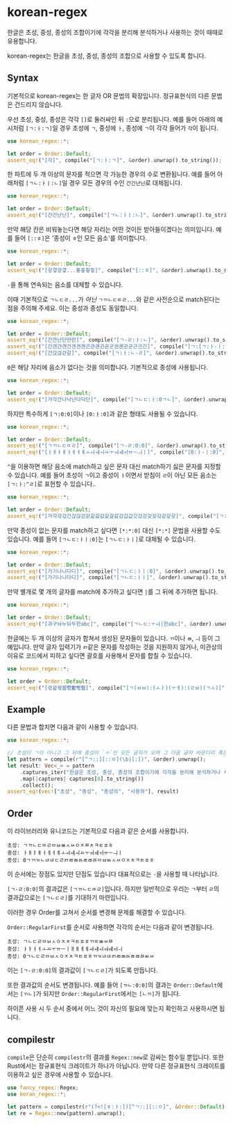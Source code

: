 # korean-regex

한글은 초성, 중성, 종성의 조합이기에 각각을 분리해 분석하거나 사용하는 것이 때때로 유용합니다.

korean-regex는 한글을 초성, 중성, 종성의 조합으로 사용할 수 있도록 합니다.

## Syntax

기본적으로 korean-regex는 한 글자 OR 문법의 확장입니다. 정규표현식의 다른 문법은 건드리지 않습니다.

우선 초성, 중성, 종성은 각각 `[]`로 둘러싸인 뒤 `:`으로 분리됩니다.
예를 들어 아래의 예시처럼 `[ㄱ:ㅏ:ㄱ]`일 경우 초성에 `ㄱ`, 중성에 `ㅏ`, 종성에 `ㄱ`이 각각 들어가 `각`이 됩니다.

```rust
use korean_regex::*;

let order = Order::Default;
assert_eq!("[각]", compile("[ㄱ:ㅏ:ㄱ]", &order).unwrap().to_string());
```

한 파트에 두 개 이상의 문자를 적으면 각 가능한 경우의 수로 변환됩니다.
예를 들어 아래처럼 `[ㄱㄴ:ㅏㅣ:ㄴ]`일 경우 모든 경우의 수인 `간긴난닌`로 대체됩니다.

```rust
use korean_regex::*;

let order = Order::Default;
assert_eq!("[간긴난닌]", compile("[ㄱㄴ:ㅏㅣ:ㄴ]", &order).unwrap().to_string());
```

만약 해당 칸은 비워놓는다면 해당 자리는 어떤 것이든 받아들이겠다는 의미입니다. 예를 들어 `[::ㅎ]`은 '종성이 `ㅎ`인 모든 음소'를 의미합니다.

```rust
use korean_regex::*;

let order = Order::Default;
assert_eq!("[갛갷걓걯...흏흫힇힣]", compile("[::ㅎ]", &order).unwrap().to_string());
```

`-`을 통해 연속되는 음소를 대체할 수 있습니다.

이때 기본적으로 `ㄱㄴㄷㄹ...`가 *아닌* `ㄱㄲㄴㄷㄸㄹ...`와 같은 사전순으로 match된다는 점을 주의해 주세요.
이는 중성과 종성도 동일합니다.

```rust
use korean_regex::*;

let order = Order::Default;
assert_eq!("[간깐난단딴란]", compile("[ㄱ-ㄹ:ㅏ:ㄴ]", &order).unwrap().to_string());
assert_eq!("[간갠갼걘건겐견곈곤관괜괸굔군권궨귄균근긘긴]", compile("[ㄱ:[ㄱ:ㅏ-ㅣ:ㄴ]:ㄴ]", &order).unwrap().to_string());
assert_eq!("[간갅갆갇갈]", compile("[ㄱ:ㅏ:ㄴ-ㄹ]", &order).unwrap().to_string());
```

`0`은 해당 자리에 음소가 없다는 것을 의미합니다. 기본적으로 종성에 사용됩니다.

```rust
use korean_regex::*;

let order = Order::Default;
assert_eq!("[가각간나낙난다닥단]", compile("[ㄱㄴㄷ:ㅏ:0ㄱㄴ]", &order).unwrap().to_string());
```

하지만 특수하게 `[ㄱ:0:0]`이나 `[0:ㅏ:0]`과 같은 형태도 사용될 수 있습니다.

```rust
use korean_regex::*;

let order = Order::Default;
assert_eq!("[ㄱㄲㄴㄷㄸㄹ]", compile("[ㄱ-ㄹ:0:0]", &order).unwrap().to_string());
assert_eq!("[ㅏㅐㅑㅒㅓㅔㅕㅖㅗㅘㅙㅚㅛㅜㅝㅞㅟㅠㅡㅢㅣ]", compile("[0:ㅏ-ㅣ:0]", &order).unwrap().to_string());
```

`^`을 이용하면 해당 음소에 match하고 싶은 문자 대신 match하기 싫은 문자를 지정할 수 있습니다. 예를 들어 초성이 `ㄱ`이고 중성이 `ㅏ`이면서 받침이 `ㄹ`이 아닌 모든 음소는 `[ㄱ:ㅏ:^ㄹ]`로 표현할 수 있습니다..

```rust
use korean_regex::*;

let order = Order::Default;
assert_eq!("[가각갂갃간갅갆갇갉갊갋갌갍갎갏감갑값갓갔강갖갗갘같갚갛]", compile("[ㄱ:ㅏ:^ㄹ]", &order).unwrap().to_string());
```

만약 종성이 없는 문자를 match하고 싶다면 `[*:*:0]` 대신 `[*:*]` 문법을 사용할 수도 있습니다.
예를 들어 `[ㄱㄴㄷ:ㅏㅣ:0]`는 `[ㄱㄴㄷ:ㅏㅣ]`로 대체될 수 있습니다.

```rust
use korean_regex::*;

let order = Order::Default;
assert_eq!("[가기나니다디]", compile("[ㄱㄴㄷ:ㅏㅣ:0]", &order).unwrap().to_string());
assert_eq!("[가기나니다디]", compile("[ㄱㄴㄷ:ㅏㅣ]", &order).unwrap().to_string());
```

만약 별개로 몇 개의 글자를 match에 추가하고 싶다면 `|`를 그 뒤에 추가하면 됩니다.

```rust
use korean_regex::*;

let order = Order::Default;
assert_eq!("[과구놔누돠두한abc]", compile("[ㄱㄴㄷ:ㅜㅘ|한abc]", &order).unwrap().to_string());
```

한글에는 두 개 이상의 글자가 합쳐서 생성된 문자들이 있습니다. `ㄲ`이나 `ㄼ`, `ㅢ` 등이 그 예입니다.
만약 글자 입력기가 `ㄺ`같은 문자를 작성하는 것을 지원하지 않거나, 미관상의 이유로 코드에서 피하고 싶다면
괄호를 사용해서 문자를 합칠 수 있습니다.

```rust
use korean_regex::*;

let order = Order::Default;
assert_eq!("[곿괇궧궯뽟뽧쀇쀏]", compile("[ㄱ(ㅂㅂ):(ㅗㅏ)(ㅜㅔ):(ㄹㅂ)(ㄱㅅ)]", &order).unwrap().to_string());
```

## Example

다른 문법과 합치면 다음과 같이 사용할 수 있습니다.

```rust
use korean_regex::*;

// 초성이 ㄱ이 아니고 그 뒤에 종성이 `ㅇ`인 모든 글자가 오며 그 다음 글자 바운더리 혹은 종성이 없는 문자가 있는 경우
let pattern = compile(r"[^ㄱ::][::ㅇ](\b|[:])", &order).unwrap();
let result: Vec<_> = pattern
    .captures_iter("한글은 초성, 중성, 종성의 조합이기에 각각을 분리해 분석하거나 사용하는 것이 때때로 유용합니다.")
    .map(|captures| captures[0].to_string())
    .collect();
assert_eq!(vec!["초성", "중성", "종성의", "사용하"], result)
```

## Order

이 라이브러리와 유니코드는 기본적으로 다음과 같은 순서를 사용합니다.

```
초성: ㄱㄲㄴㄷㄸㄹㅁㅂㅃㅅㅆㅇㅈㅉㅊㅋㅌㅍㅎ
중성: ㅏㅐㅑㅒㅓㅔㅕㅖㅗㅘㅙㅚㅛㅜㅝㅞㅟㅠㅡㅢㅣ
종성: 0ㄱㄲㄳㄴㄵㄶㄷㄹㄺㄻㄼㄽㄾㄿㅀㅁㅂㅄㅅㅆㅇㅈㅊㅋㅌㅍㅎ
```

이 순서에는 장점도 있지만 단점도 있습니다 대표적으로는 `-`을 사용할 때 나타납니다.

`[ㄱ-ㄹ:0:0]`의 결과값은 `[ㄱㄲㄴㄷㄸㄹ]`입니다. 하지만 일반적으로 우리는 `ㄱ`부터 `ㄹ`의 결과값으로는 `[ㄱㄴㄷㄹ]`를 기대하기 마련입니다.

이러한 경우 Order를 고쳐서 순서를 변경해 문제를 해결할 수 있습니다.

`Order::RegularFirst`를 순서로 사용하면 각각의 순서는 다음과 같이 변경됩니다.

```
초성: ㄱㄴㄷㄹㅁㅂㅅㅇㅈㅊㅋㅌㅍㅎㄲㄸㅃㅆㅉ
중성: ㅏㅑㅓㅕㅗㅛㅜㅠㅡㅣㅐㅒㅔㅖㅘㅙㅚㅝㅞㅟㅢ
종성: 0ㄱㄴㄷㄹㅁㅂㅅㅇㅈㅊㅋㅌㅍㅎㄲㄳㄵㄶㄺㄻㄼㄽㄾㄿㅀㅄㅆ
```

이는 `[ㄱ-ㄹ:0:0]`의 결과값이 `[ㄱㄴㄷㄹ]`가 되도록 만듭니다.

또한 결과값의 순서도 변경됩니다. 예를 들어 `[ㄲㄴ:0:0]`의 결과는 `Order::Default`에서는 `[ㄲㄴ]`가 되지만 `Order::RegularFirst`에서는 `[ㄴㄲ]`가 됩니다.

하이픈 사용 시 두 순서 중에서 어느 것이 자신의 필요에 맞는지 확인하고 사용하시면 됩니다.

## compilestr

`compile`은 단순히 `compilestr`의 결과를 `Regex::new`로 감싸는 함수일 뿐입니다.
또한 Rust에서는 정규표현식 크레이트가 하나가 아닙니다. 만약 다른 정규표현식 크레이트를 이용하고 싶은 경우에 사용할 수 있습니다.

```rust
use fancy_regex::Regex;
use koran_regex::*;

let pattern = compilestr(r"(?<![ㅎ:ㅏ:])[^ㄱ::][::ㅇ]", &Order::Default);
let re = Regex::new(pattern).unwrap();
```
